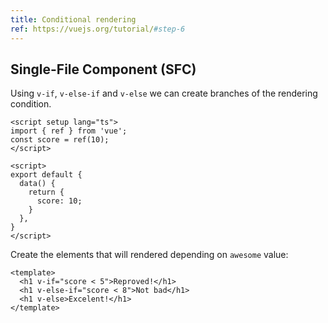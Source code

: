 ```yaml
---
title: Conditional rendering
ref: https://vuejs.org/tutorial/#step-6
---
```


## Single-File Component (SFC)

Using `v-if`, `v-else-if` and `v-else` we can create branches of the rendering condition.

```vue
<script setup lang="ts">
import { ref } from 'vue';
const score = ref(10);
</script>
```

```vue
<script>
export default {
  data() {
    return {
      score: 10;
    }
  },
}
</script>
```

Create the elements that will rendered depending on `awesome` value:

```vue
<template>
  <h1 v-if="score < 5">Reproved!</h1>
  <h1 v-else-if="score < 8">Not bad</h1>
  <h1 v-else>Excelent!</h1>
</template>
```
